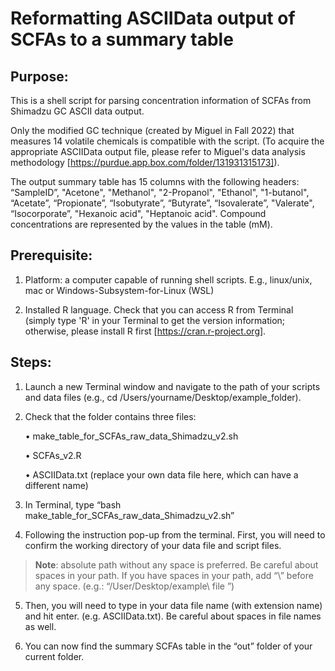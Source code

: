 # Reformatting ASCIIData output of SCFAs to a summary table
## Purpose:
This is a shell script for parsing concentration information of SCFAs from Shimadzu GC ASCII data output.

Only the modified GC technique (created by Miguel in Fall 2022) that measures 14 volatile chemicals is compatible with the script.
(To acquire the appropriate ASCIIData output file, please refer to Miguel's data analysis methodology [https://purdue.app.box.com/folder/131931315173]).

The output summary table has 15 columns with the following headers: “SampleID”, "Acetone", "Methanol", "2-Propanol", "Ethanol", "1-butanol", “Acetate”, “Propionate”, “Isobutyrate”, “Butyrate”, “Isovalerate”, "Valerate", “Isocorporate”, "Hexanoic acid", "Heptanoic acid". Compound concentrations are represented by the values in the table (mM). 

## Prerequisite: 
1. Platform: a computer capable of running shell scripts.
E.g., linux/unix, mac or Windows-Subsystem-for-Linux (WSL)

2. Installed R language.
Check that you can access R from Terminal (simply type 'R' in your Terminal to get the version information; otherwise, please install R first [https://cran.r-project.org].

## Steps:
1. Launch a new Terminal window and navigate to the path of your scripts and data files (e.g., cd /Users/yourname/Desktop/example_folder).
 
2. Check that the folder contains three files:

    •	make_table_for_SCFAs_raw_data_Shimadzu_v2.sh

    •	SCFAs_v2.R

    •	ASCIIData.txt (replace your own data file here, which can have a different name)

3. In Terminal, type “bash make_table_for_SCFAs_raw_data_Shimadzu_v2.sh” 
 
4. Following the instruction pop-up from the terminal. First, you will need to confirm the working directory of your data file and script files.
 
> **Note**: absolute path without any space is preferred. Be careful about spaces in your path. If you have spaces in your path, add “\” before any space. (e.g.: “/User/Desktop/example\ file ”)

5. Then, you will need to type in your data file name (with extension name) and hit enter. (e.g. ASCIIData.txt). Be careful about spaces in file names as well. 

6. You can now find the summary SCFAs table in the “out” folder of your current folder.



